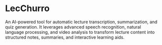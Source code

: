 # LecChurro
An AI-powered tool for automatic lecture transcription, summarization, and quiz generation. It leverages advanced speech recognition, natural language processing, and video analysis to transform lecture content into structured notes, summaries, and interactive learning aids.
